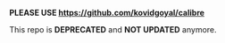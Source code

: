 **PLEASE USE https://github.com/kovidgoyal/calibre**

This repo is **DEPRECATED** and **NOT UPDATED** anymore.
